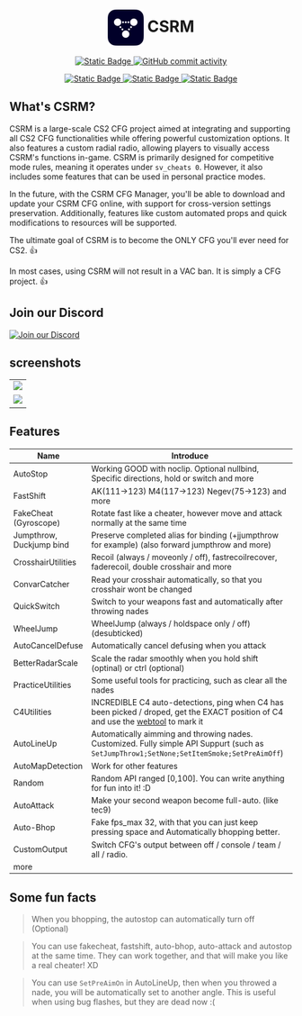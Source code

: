 <h1 align="center"><img src="./Misc/Icons/CSRM_dark.png" width="64" align="center"> CSRM</h1>

<p align="center">
    <a href="https://cap1tal.top/CSRM">
        <img alt="Static Badge" src="https://img.shields.io/badge/website-CSRM-blue?style=for-the-badge">
    </a>
    <a href="https://github.com/eLecCap1taL/CSRM/pulse">
        <img alt="GitHub commit activity" src="https://img.shields.io/github/commit-activity/m/eLecCap1taL/CSRM?style=for-the-badge">
    </a>
</p>
<p align="center">
    <a href="https://github.com/eLecCap1taL/CSRM">
        <img alt="Static Badge" src="https://img.shields.io/badge/CSRM-CSRM?style=for-the-badge&logo=github&labelColor=green&color=green">
    </a>
    <a href="https://github.com/eLecCap1taL/AutoSettings">
        <img alt="Static Badge" src="https://img.shields.io/badge/Manager-Manager?style=for-the-badge&logo=github&labelColor=yellow&color=yellow">
    </a>
    <a href="https://github.com/eLecCap1taL/eleccap1tal.github.io">
        <img alt="Static Badge" src="https://img.shields.io/badge/Page-Page?style=for-the-badge&logo=github&labelColor=purple&color=purple">
    </a>
</p>

## What's CSRM?
CSRM is a large-scale CS2 CFG project aimed at integrating and supporting all CS2 CFG functionalities while offering powerful customization options. It also features a custom radial radio, allowing players to visually access CSRM's functions in-game. CSRM is primarily designed for competitive mode rules, meaning it operates under `sv_cheats 0`. However, it also includes some features that can be used in personal practice modes.

In the future, with the CSRM CFG Manager, you'll be able to download and update your CSRM CFG online, with support for cross-version settings preservation. Additionally, features like custom automated props and quick modifications to resources will be supported.

The ultimate goal of CSRM is to become the ONLY CFG you'll ever need for CS2. 👍

In most cases, using CSRM will not result in a VAC ban. It is simply a CFG project. 👍

## Join our Discord

[![Join our Discord](https://discord.com/api/guilds/1274021425438789753/embed.png?style=banner2)](https://discord.gg/AW23HR4Fza)

## screenshots

<table>
	<tr>
		<td><img src="https://cap1tal.top/CSRM/images/pic01.png"></td>
	</tr>
	<tr>
		<td><img src="https://cap1tal.top/CSRM/images/pic02.png"></td>
	</tr>
</table>

## Features
Name                     | Introduce
------------------------ | -------
AutoStop                 | Working GOOD with noclip. Optional nullbind, Specific directions, hold or switch and more
FastShift                | AK(111->123) M4(117->123) Negev(75->123) and more
FakeCheat (Gyroscope)    | Rotate fast like a cheater, however move and attack normally at the same time
Jumpthrow, Duckjump bind | Preserve completed alias for binding (+jjumpthrow for example) (also forward jumpthrow and more)
CrosshairUtilities       | Recoil (always / moveonly / off), fastrecoilrecover, faderecoil, double crosshair and more
ConvarCatcher            | Read your crosshair automatically, so that you crosshair wont be changed
QuickSwitch              | Switch to your weapons fast and automatically after throwing nades
WheelJump                | WheelJump (always / holdspace only / off) (desubticked)
AutoCancelDefuse         | Automatically cancel defusing when you attack
BetterRadarScale         | Scale the radar smoothly when you hold shift (optinal) or ctrl (optional)
PracticeUtilities        | Some useful tools for practicing, such as clear all the nades
C4Utilities              | INCREDIBLE C4 auto-detections, ping when C4 has been picked / droped, get the EXACT position of C4 and use the <a href="https://cap1tal.top/CSRM">webtool</a> to mark it
AutoLineUp               | Automatically aimming and throwing nades. Customized. Fully simple API Suppurt (such as `SetJumpThrow1;SetNone;SetItemSmoke;SetPreAimOff`)
AutoMapDetection         | Work for other features
Random                   | Random API ranged [0,100]. You can write anything for fun into it! :D
AutoAttack               | Make your second weapon become full-auto. (like tec9)
Auto-Bhop                | Fake fps_max 32, with that you can just keep pressing space and Automatically bhopping better.
CustomOutput             | Switch CFG's output between off / console / team / all / radio.
more                     |  

## Some fun facts
> When you bhopping, the autostop can automatically turn off (Optional)

> You can use fakecheat, fastshift, auto-bhop, auto-attack and autostop at the same time. They can work together, and that will make you like a real cheater! XD

> You can use `SetPreAimOn` in AutoLineUp, then when you throwed a nade, you will be automatically set to another angle. This is useful when using bug flashes, but they are dead now :(
